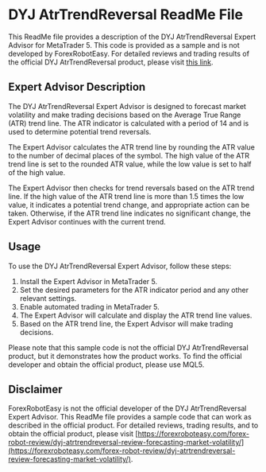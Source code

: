# DYJ AtrTrendReversal ReadMe File

This ReadMe file provides a description of the DYJ AtrTrendReversal Expert Advisor for MetaTrader 5. This code is provided as a sample and is not developed by ForexRobotEasy. For detailed reviews and trading results of the official DYJ AtrTrendReversal product, please visit [this link](https://forexroboteasy.com/forex-robot-review/dyj-atrtrendreversal-review-forecasting-market-volatility/).

## Expert Advisor Description

The DYJ AtrTrendReversal Expert Advisor is designed to forecast market volatility and make trading decisions based on the Average True Range (ATR) trend line. The ATR indicator is calculated with a period of 14 and is used to determine potential trend reversals.

The Expert Advisor calculates the ATR trend line by rounding the ATR value to the number of decimal places of the symbol. The high value of the ATR trend line is set to the rounded ATR value, while the low value is set to half of the high value.

The Expert Advisor then checks for trend reversals based on the ATR trend line. If the high value of the ATR trend line is more than 1.5 times the low value, it indicates a potential trend change, and appropriate action can be taken. Otherwise, if the ATR trend line indicates no significant change, the Expert Advisor continues with the current trend.

## Usage

To use the DYJ AtrTrendReversal Expert Advisor, follow these steps:

1. Install the Expert Advisor in MetaTrader 5.
2. Set the desired parameters for the ATR indicator period and any other relevant settings.
3. Enable automated trading in MetaTrader 5.
4. The Expert Advisor will calculate and display the ATR trend line values.
5. Based on the ATR trend line, the Expert Advisor will make trading decisions.

Please note that this sample code is not the official DYJ AtrTrendReversal product, but it demonstrates how the product works. To find the official developer and obtain the official product, please use MQL5.

## Disclaimer

ForexRobotEasy is not the official developer of the DYJ AtrTrendReversal Expert Advisor. This ReadMe file provides a sample code that can work as described in the official product. For detailed reviews, trading results, and to obtain the official product, please visit [https://forexroboteasy.com/forex-robot-review/dyj-atrtrendreversal-review-forecasting-market-volatility/](https://forexroboteasy.com/forex-robot-review/dyj-atrtrendreversal-review-forecasting-market-volatility/).
